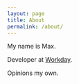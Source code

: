 ```yaml
---
layout: page
title: About
permalink: /about/
---
```


My name is Max.

Developer at [Workday](https://www.workday.com/en-us/homepage.html).

Opinions my own.
